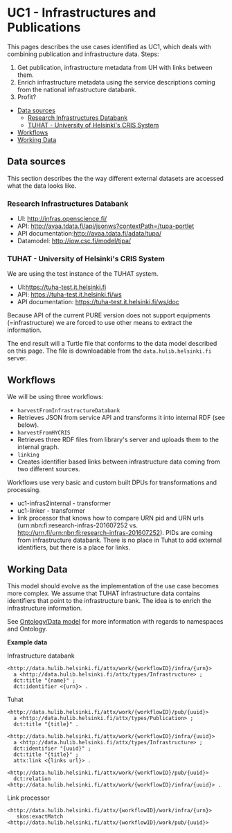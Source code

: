 # UC1 - Infrastructures and Publications

This pages describes the use cases identified as UC1, which deals with combining publication and infrastructure data.
Steps:

1. Get publication, infrastructure metadata from UH with links between them.
2. Enrich infrastructure metadata using the service descriptions coming from the national infrastructure databank.
3. Profit?

<!-- TOC START min:1 max:3 link:true update:false -->
  - [Data sources](#data-sources)
    - [Research Infrastructures Databank](#research-infrastructures-databank)
    - [TUHAT - University of Helsinki's CRIS System](#tuhat---university-of-helsinkis-cris-system)
  - [Workflows](#workflows)
  - [Working Data](#working-data)

<!-- TOC END -->

## Data sources

This section describes the the way different external datasets are accessed what the data looks like.

### Research Infrastructures Databank

* UI: http://infras.openscience.fi/
* API: http://avaa.tdata.fi/api/jsonws?contextPath=/tupa-portlet
* API documentation:http://avaa.tdata.fi/adata/tupa/
* Datamodel: http://iow.csc.fi/model/tipa/

### TUHAT - University of Helsinki's CRIS System

We are using the test instance of the TUHAT system.

* UI:https://tuha-test.it.helsinki.fi
* API: https://tuha-test.it.helsinki.fi/ws
* API documentation: https://tuha-test.it.helsinki.fi/ws/doc

Because API of the current PURE version does not support equipments (=infrastructure) we are forced to use other means to extract the information.

The end result will a Turtle file that conforms to the data model described on this page. The file is downloadable from the `data.hulib.helsinki.fi` server.

## Workflows

We will be using three workflows:

* `harvestFromInfrastructureDatabank`
 * Retrieves JSON from service API and transforms it into internal RDF (see below).
* `harvestFromHYCRIS`
 * Retrieves three RDF files from library's server and uploads them to the internal graph.
* `linking`
 * Creates identifier based links between infrastructure data coming from two different sources.

Workflows use very basic and custom built DPUs for transformations and processing.

* uc1-infras2internal - transformer
* uc1-linker - transformer
 * link processor that knows how to compare URN pid and URN urls (urn:nbn:fi:research-infras-201607252 vs. http://urn.fi/urn:nbn:fi:research-infras-201607252). PIDs are coming from infrastructure databank. There is no place in Tuhat to add external identifiers, but there is a place for links.

## Working Data

This model should evolve as the implementation of the use case becomes more complex.
We assume that TUHAT infrastructure data contains identifiers that point to the infrastructure bank. The idea is to enrich the infrastructure information.

See [Ontology/Data model](ATTX-Data-Model.md) for more information with regards to namespaces and Ontology.

**Example data**

Infrastructure databank
```turtle
<http://data.hulib.helsinki.fi/attx/work/{workflowID}/infra/{urn}>
  a <http://data.hulib.helsinki.fi/attx/types/Infrastructure> ;
  dct:title "{name}" ;
  dct:identifier <{urn}> .
```

Tuhat
```turtle
<http://data.hulib.helsinki.fi/attx/work/{workflowID}/pub/{uuid}>
  a <http://data.hulib.helsinki.fi/attx/types/Publication> ;
  dct:title "{title}" .

<http://data.hulib.helsinki.fi/attx/work/{workflowID}/infra/{uuid}>
  a <http://data.hulib.helsinki.fi/attx/types/Infrastructure> ;
  dct:identifier "{uuid}" ;
  dct:title "{title}" ;
  attx:link <{links url}> .

<http://data.hulib.helsinki.fi/attx/work/{workflowID}/pub/{uuid}>
  dct:relation <http://data.hulib.helsinki.fi/attx/work/{workflowID}/infra/{uuid}> .
```

Link processor
```turtle
<http://data.hulib.helsinki.fi/attx/{workflowID}/work/infra/{urn}>
   skos:exactMatch <http://data.hulib.helsinki.fi/attx/{workflowID}/work/pub/{uuid}>
```

